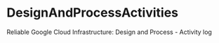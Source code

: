 # DesignAndProcessActivities
Reliable Google Cloud Infrastructure: Design and Process - Activity log
